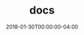 ---
title: "docs"
description: <a href="https://twitter.com/sarah_edo/status/768179009263808512">or it didn't happen</a>
date: 2018-01-30T00:00:00-04:00
---